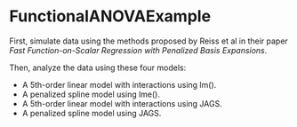 # FunctionalANOVAExample

First, simulate data using the methods proposed by Reiss et al in their paper *Fast Function-on-Scalar Regression with Penalized Basis Expansions*.

Then, analyze the data using these four models:
* A 5th-order linear model with interactions using lm().
* A penalized spline model using lme().
* A 5th-order linear model with interactions using JAGS.
* A penalized spline model using JAGS.
